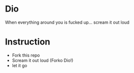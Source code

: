 # Dio
When everything around you is fucked up... scream it out loud

# Instruction

- Fork this repo
- Scream it out loud (Forko Dio!)
- let it go

 
